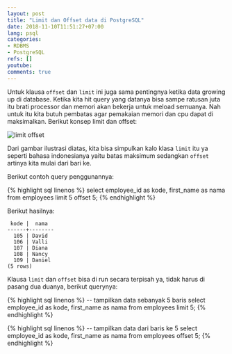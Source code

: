 ```yaml
---
layout: post
title: "Limit dan Offset data di PostgreSQL"
date: 2018-11-10T11:51:27+07:00
lang: psql
categories:
- RDBMS
- PostgreSQL
refs: []
youtube: 
comments: true
---
```


Untuk klausa `offset` dan `limit` ini juga sama pentingnya ketika data growing up di database. Ketika kita hit query yang datanya bisa sampe ratusan juta itu brati processor dan memori akan bekerja untuk meload semuanya. Nah untuk itu kita butuh pembatas agar pemakaian memori dan cpu dapat di maksimalkan. Berikut konsep limit dan offset:

![limit offset]({{site.baseurl}}/resources/posts/psql-limit-offset/konsep-limit-offset.png)

Dari gambar ilustrasi diatas, kita bisa simpulkan kalo klasa `limit` itu ya seperti bahasa indonesianya yaitu batas maksimum sedangkan `offset` artinya kita mulai dari bari ke.

Berikut contoh query penggunannya:

{% highlight sql linenos %}
select employee_id as kode, first_name as nama
from employees
limit 5 offset 5;
{% endhighlight %}

Berikut hasilnya:

```postgresql-console
 kode |  nama  
------+--------
  105 | David
  106 | Valli
  107 | Diana
  108 | Nancy
  109 | Daniel
(5 rows)
```

Klausa `limit` dan `offset` bisa di run secara terpisah ya, tidak harus di pasang dua duanya, berikut querynya:

{% highlight sql linenos %}
-- tampilkan data sebanyak 5 baris
select employee_id as kode, first_name as nama
from employees
limit 5;
{% endhighlight %}


{% highlight sql linenos %}
-- tampilkan data dari baris ke 5
select employee_id as kode, first_name as nama
from employees
offset 5;
{% endhighlight %}

